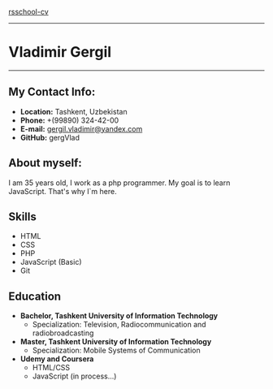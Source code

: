 [rsschool-cv](https://gergVlad.github.io/rsschool-cv/)

------------

# Vladimir Gergil

------------

## My Contact Info:
- **Location:** Tashkent, Uzbekistan
- **Phone:** +(99890) 324-42-00
- **E-mail:** gergil.vladimir@yandex.com
- **GitHub:** gergVlad

## About myself:
I am 35 years old, I work as a php programmer. My goal is to learn JavaScript.	That's why I`m here.

## Skills
- HTML
- CSS
- PHP
- JavaScript (Basic)
- Git

## Education
- **Bachelor, Tashkent University of Information Technology**
    - Specialization: Television, Radiocommunication and radiobroadcasting
- **Master, Tashkent University of Information Technology**
    - Specialization: Mobile Systems of Communication
- **Udemy and Coursera**
    - HTML/CSS
	- JavaScript (in process…)
